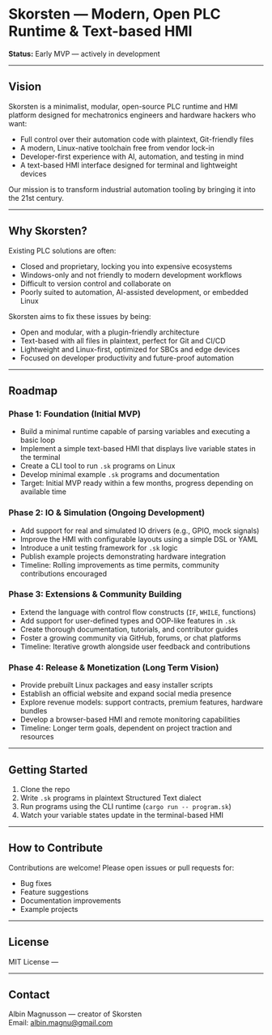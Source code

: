 # Skorsten — Modern, Open PLC Runtime & Text-based HMI

**Status:** Early MVP — actively in development

---

## Vision

Skorsten is a minimalist, modular, open-source PLC runtime and HMI platform designed for mechatronics engineers and hardware hackers who want:

- Full control over their automation code with plaintext, Git-friendly files
- A modern, Linux-native toolchain free from vendor lock-in
- Developer-first experience with AI, automation, and testing in mind
- A text-based HMI interface designed for terminal and lightweight devices

Our mission is to transform industrial automation tooling by bringing it into the 21st century.

---

## Why Skorsten?

Existing PLC solutions are often:

- Closed and proprietary, locking you into expensive ecosystems
- Windows-only and not friendly to modern development workflows
- Difficult to version control and collaborate on
- Poorly suited to automation, AI-assisted development, or embedded Linux

Skorsten aims to fix these issues by being:

- Open and modular, with a plugin-friendly architecture
- Text-based with all files in plaintext, perfect for Git and CI/CD
- Lightweight and Linux-first, optimized for SBCs and edge devices
- Focused on developer productivity and future-proof automation

---

## Roadmap

### Phase 1: Foundation (Initial MVP)
- Build a minimal runtime capable of parsing variables and executing a basic loop
- Implement a simple text-based HMI that displays live variable states in the terminal
- Create a CLI tool to run `.sk` programs on Linux
- Develop minimal example `.sk` programs and documentation
- Target: Initial MVP ready within a few months, progress depending on available time

### Phase 2: IO & Simulation (Ongoing Development)
- Add support for real and simulated IO drivers (e.g., GPIO, mock signals)
- Improve the HMI with configurable layouts using a simple DSL or YAML
- Introduce a unit testing framework for `.sk` logic
- Publish example projects demonstrating hardware integration
- Timeline: Rolling improvements as time permits, community contributions encouraged

### Phase 3: Extensions & Community Building
- Extend the language with control flow constructs (`IF`, `WHILE`, functions)
- Add support for user-defined types and OOP-like features in `.sk`
- Create thorough documentation, tutorials, and contributor guides
- Foster a growing community via GitHub, forums, or chat platforms
- Timeline: Iterative growth alongside user feedback and contributions

### Phase 4: Release & Monetization (Long Term Vision)
- Provide prebuilt Linux packages and easy installer scripts
- Establish an official website and expand social media presence
- Explore revenue models: support contracts, premium features, hardware bundles
- Develop a browser-based HMI and remote monitoring capabilities
- Timeline: Longer term goals, dependent on project traction and resources

---

## Getting Started

1. Clone the repo
2. Write `.sk` programs in plaintext Structured Text dialect
3. Run programs using the CLI runtime (`cargo run -- program.sk`)
4. Watch your variable states update in the terminal-based HMI

---

## How to Contribute

Contributions are welcome! Please open issues or pull requests for:

- Bug fixes
- Feature suggestions
- Documentation improvements
- Example projects

---

## License

MIT License — 

---

## Contact

Albin Magnusson — creator of Skorsten  
Email: albin.magnu@gmail.com  

